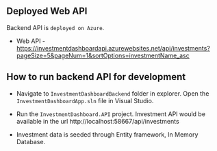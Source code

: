 ## Deployed Web API

Backend API is `deployed on Azure`.
* Web API - https://investmentdashboardapi.azurewebsites.net/api/investments?pageSize=5&pageNum=1&sortOptions=investmentName_asc

## How to run backend API for development

* Navigate to `InvestmentDashboardBackend` folder in explorer. Open the `InvestmentDashboardApp.sln` file in Visual Studio.

* Run the `InvestmentDashboard.API` project. Investment API would be available in the url http://localhost:58667/api/investments

* Investment data is seeded through Entity framework, In Memory Database.